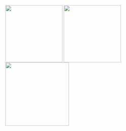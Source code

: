 <img height=180 align="center" src="https://github-readme-stats.vercel.app/api?username=sofiahag&show_icons=true&theme=radical" />
<img height=180 align="center" src="https://github-readme-stats.vercel.app/api/top-langs?username=sofiahag&layout=compact&theme=radical" />
<img height=200 align="center" src="http://github-readme-streak-stats.herokuapp.com?user=sofiahag&theme=radical&hide_border=true&mode=weekly&hide_current_streak=true" />

